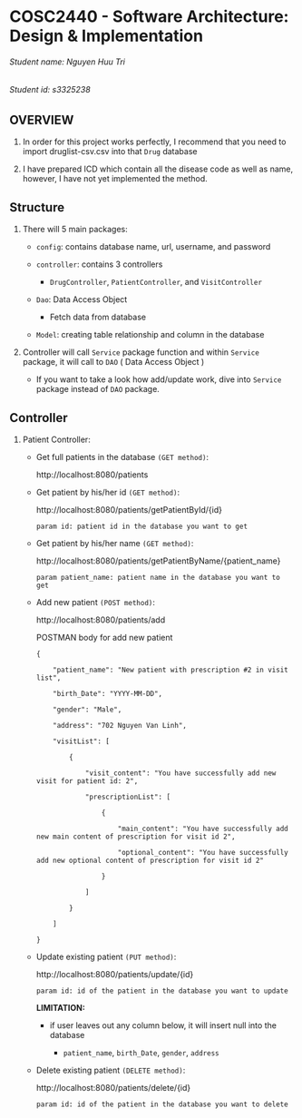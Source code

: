 # COSC2440 - Software Architecture: Design & Implementation

###### Student name: Nguyen Huu Tri

###### Student id: s3325238

## OVERVIEW

1. In order for this project works perfectly, I recommend that you need to import druglist-csv.csv into that `Drug` database

2. I have prepared ICD which contain all the disease code as well as name, however, I have not yet implemented the method.

## Structure

1. There will 5 main packages:

    + `config`: contains database name, url, username, and password
    
    + `controller`: contains 3 controllers
    
        + `DrugController`, `PatientController`, and `VisitController`
        
    + `Dao`: Data Access Object
    
        + Fetch data from database
        
    + `Model`: creating table relationship and column in the database
    
2. Controller will call `Service` package function and within `Service` package, it will call to `DAO` ( Data Access Object )

    + If you want to take a look how add/update work, dive into `Service` package instead of `DAO` package.
    

## Controller 

1. Patient Controller:

    + Get full patients in the database `(GET method)`: 

        http://localhost:8080/patients
    + Get patient by his/her id `(GET method)`:
    
        http://localhost:8080/patients/getPatientById/{id}
    
        `param id: patient id in the database you want to get`
    + Get patient by his/her name `(GET method)`:
    
        http://localhost:8080/patients/getPatientByName/{patient_name}
    
        `param patient_name: patient name in the database you want to get`
        
    + Add new patient `(POST method)`:
    
        http://localhost:8080/patients/add
        
        POSTMAN body for add new patient
        
        ```
        {
            
            "patient_name": "New patient with prescription #2 in visit list",
            
            "birth_Date": "YYYY-MM-DD",
            
            "gender": "Male",
            
            "address": "702 Nguyen Van Linh",
            
            "visitList": [
                
                {
                    
                    "visit_content": "You have successfully add new visit for patient id: 2",
                    
                    "prescriptionList": [
                        
                        {
                            
                            "main_content": "You have successfully add new main content of prescription for visit id 2",
                            
                            "optional_content": "You have successfully add new optional content of prescription for visit id 2"
                        
                        }
                        
                    ]
                    
                }
                
            ]
       
        }
        ```

    + Update existing patient `(PUT method)`:
    
        http://localhost:8080/patients/update/{id}
        
        `param id: id of the patient in the database you want to update`
        
        **LIMITATION:** 
        
        + if user leaves out any column below, it will insert null into the database
        
            + `patient_name`, `birth_Date`, `gender`, `address`
    
    + Delete existing patient `(DELETE method)`:
        
        http://localhost:8080/patients/delete/{id}
        
        `param id: id of the patient in the database you want to delete`
